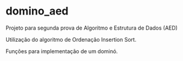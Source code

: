 # domino_aed
Projeto para segunda prova de Algoritmo e Estrutura de Dados (AED)


Utilização do algoritmo de Ordenação Insertion Sort.

Funções para implementação de um dominó.
